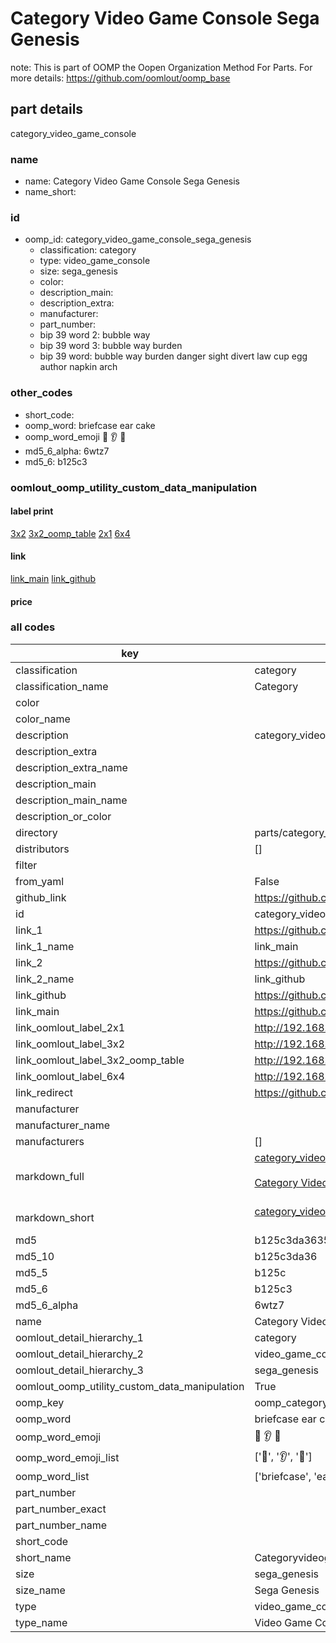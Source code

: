 # Category Video Game Console Sega Genesis  

note: This is part of OOMP the Oopen Organization Method For Parts. For more details: https://github.com/oomlout/oomp_base

##  part details
  



category_video_game_console



### name
* name: Category Video Game Console Sega Genesis
* name_short: 
### id
* oomp_id: category_video_game_console_sega_genesis
  * classification: category
  * type: video_game_console
  * size: sega_genesis
  * color: 
  * description_main: 
  * description_extra: 
  * manufacturer: 
  * part_number: 
  * bip 39 word 2: bubble way
  * bip 39 word 3: bubble way burden
  * bip 39 word: bubble way burden danger sight divert law cup egg author napkin arch

### other_codes
* short_code: 
* oomp_word: briefcase ear cake
* oomp_word_emoji :briefcase: :ear: :cake:
* md5_6_alpha: 6wtz7
* md5_6: b125c3






### oomlout_oomp_utility_custom_data_manipulation
#### label print
[3x2](http://192.168.1.245:1112/?label=oomp%206wtz7)
[3x2_oomp_table](http://192.168.1.108:1112/?label=oomp%206wtz7)
[2x1](http://192.168.1.242:1112/?label=oomp%206wtz7)
[6x4](http://192.168.1.55:1112/?label=oomp%206wtz7)    

#### link

[link_main](https://github.com/oomlout/oomlout_oomp_version_1_messy/tree/main/parts/category_video_game_console_sega_genesis) [link_github](https://github.com/oomlout/oomlout_oomp_version_1_messy/tree/main/parts/category_video_game_console_sega_genesis)                             

#### price







### all codes 
| key | value |  
| --- | --- |  
| classification | category |  
| classification_name | Category |  
| color |  |  
| color_name |  |  
| description | category_video_game_console |  
| description_extra |  |  
| description_extra_name |  |  
| description_main |  |  
| description_main_name |  |  
| description_or_color |   |  
| directory | parts/category_video_game_console_sega_genesis |  
| distributors | [] |  
| filter |  |  
| from_yaml | False |  
| github_link | https://github.com/oomlout/oomlout_oomp_part_src/tree/main/parts/category_video_game_console_sega_genesis |  
| id | category_video_game_console_sega_genesis |  
| link_1 | https://github.com/oomlout/oomlout_oomp_version_1_messy/tree/main/parts/category_video_game_console_sega_genesis |  
| link_1_name | link_main |  
| link_2 | https://github.com/oomlout/oomlout_oomp_version_1_messy/tree/main/parts/category_video_game_console_sega_genesis |  
| link_2_name | link_github |  
| link_github | https://github.com/oomlout/oomlout_oomp_version_1_messy/tree/main/parts/category_video_game_console_sega_genesis |  
| link_main | https://github.com/oomlout/oomlout_oomp_version_1_messy/tree/main/parts/category_video_game_console_sega_genesis |  
| link_oomlout_label_2x1 | http://192.168.1.242:1112/?label=oomp%206wtz7 |  
| link_oomlout_label_3x2 | http://192.168.1.245:1112/?label=oomp%206wtz7 |  
| link_oomlout_label_3x2_oomp_table | http://192.168.1.108:1112/?label=oomp%206wtz7 |  
| link_oomlout_label_6x4 | http://192.168.1.55:1112/?label=oomp%206wtz7 |  
| link_redirect | https://github.com/oomlout/oomlout_oomp_version_1_messy/tree/main/parts/category_video_game_console_sega_genesis |  
| manufacturer |  |  
| manufacturer_name |  |  
| manufacturers | [] |  
| markdown_full | [category_video_game_console_sega_genesis](none)<br>[](none)<br>[Category Video Game Console Sega Genesis](none)<br><br> |  
| markdown_short | [category_video_game_console_sega_genesis](none)<br><br> |  
| md5 | b125c3da3635afbcff6413763d3e00ea |  
| md5_10 | b125c3da36 |  
| md5_5 | b125c |  
| md5_6 | b125c3 |  
| md5_6_alpha | 6wtz7 |  
| name | Category Video Game Console Sega Genesis |  
| oomlout_detail_hierarchy_1 | category |  
| oomlout_detail_hierarchy_2 | video_game_console |  
| oomlout_detail_hierarchy_3 | sega_genesis |  
| oomlout_oomp_utility_custom_data_manipulation | True |  
| oomp_key | oomp_category_video_game_console_sega_genesis |  
| oomp_word | briefcase ear cake |  
| oomp_word_emoji | :briefcase: :ear: :cake: |  
| oomp_word_emoji_list | [':briefcase:', ':ear:', ':cake:'] |  
| oomp_word_list | ['briefcase', 'ear', 'cake'] |  
| part_number |  |  
| part_number_exact |  |  
| part_number_name |  |  
| short_code |  |  
| short_name | Categoryvideogameconsole |  
| size | sega_genesis |  
| size_name | Sega Genesis |  
| type | video_game_console |  
| type_name | Video Game Console |  
